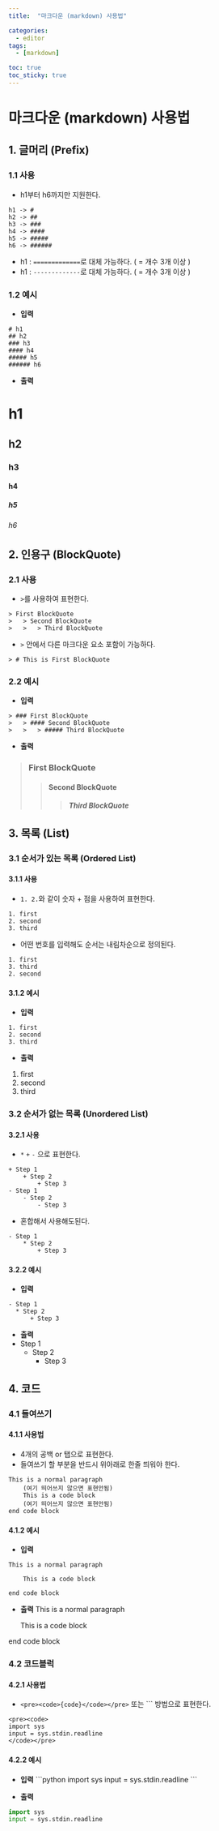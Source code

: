 ```yaml
---
title:  "마크다운 (markdown) 사용법" 

categories:
  - editor
tags:
  - [markdown]

toc: true
toc_sticky: true
---
```


마크다운 (markdown) 사용법
======================
## 1. 글머리 (Prefix)
### 1.1 사용
- h1부터 h6까지만 지원한다.
```
h1 -> #
h2 -> ##
h3 -> ###
h4 -> ####
h5 -> #####
h6 -> ######
```
- h1 : `=============`로 대체 가능하다. ( = 개수 3개 이상 )
- h1 : `-------------`로 대체 가능하다. ( = 개수 3개 이상 )

### 1.2 예시
- **입력**
```
# h1
## h2
### h3
#### h4
##### h5
###### h6
```
- **출력**
# h1
## h2
### h3
#### h4
##### h5
###### h6

## 2. 인용구 (BlockQuote)
### 2.1 사용
- `>`를 사용하여 표현한다.  
```
> First BlockQuote
>   > Second BlockQuote
>   >   > Third BlockQuote
```
- `>` 안에서 다른 마크다운 요소 포함이 가능하다.
```
> # This is First BlockQuote
```

### 2.2 예시
- **입력**
```
> ### First BlockQuote
>   > #### Second BlockQuote
>   >   > ##### Third BlockQuote
```  
- **출력**
> ### First BlockQuote
>    > #### Second BlockQuote
>    >    > ##### Third BlockQuote

## 3. 목록 (List)
### 3.1 순서가 있는 목록 (Ordered List)
#### 3.1.1 사용
- `1. 2.`와 같이 숫자 + 점을 사용하여 표현한다.
```
1. first
2. second
3. third
```  
- 어떤 번호를 입력해도 순서는 내림차순으로 정의된다.
```
1. first
3. third
2. second
```

#### 3.1.2 예시
- **입력**
```
1. first
2. second
3. third
```
- **출력**
1. first
2. second
3. third  

### 3.2 순서가 없는 목록 (Unordered List)
#### 3.2.1 사용
- `*` `+` `-` 으로 표현한다.
```
+ Step 1
    + Step 2
        + Step 3
- Step 1
    - Step 2
        - Step 3
```
- 혼합해서 사용해도된다.
```
- Step 1
    * Step 2
        + Step 3
```

#### 3.2.2 예시
- **입력**
```
- Step 1
  * Step 2
      + Step 3
```  
- **출력**
- Step 1
  * Step 2
      + Step 3

## 4. 코드
### 4.1 들여쓰기
#### 4.1.1 사용법
- 4개의 공백 or 탭으로 표현한다.
- 들여쓰기 할 부분을 반드시 위아래로 한줄 띄워야 한다.
```
This is a normal paragraph
    (여기 띄어쓰지 않으면 표현안됨)
    This is a code block
    (여기 띄어쓰지 않으면 표현안됨)
end code block
```

#### 4.1.2 예시
- **입력**
```
This is a normal paragraph

    This is a code block
    
end code block
```
- **출력**
This is a normal paragraph

    This is a code block
    
end code block

### 4.2 코드블럭
#### 4.2.1 사용법
- `<pre><code>{code}</code></pre>` 또는 \``` 방법으로 표현한다.
```
<pre><code>
import sys
input = sys.stdin.readline
</code></pre>
```

#### 4.2.2 예시
- **입력**
\```python
import sys
input = sys.stdin.readline
\```

- **출력**
```python
import sys
input = sys.stdin.readline
```
